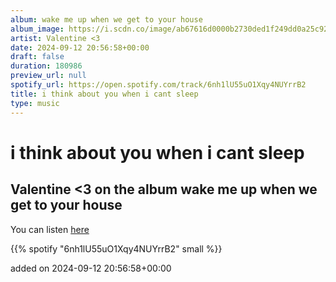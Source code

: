 ```yaml
---
album: wake me up when we get to your house
album_image: https://i.scdn.co/image/ab67616d0000b2730ded1f249dd0a25c92ae8e8b
artist: Valentine <3
date: 2024-09-12 20:56:58+00:00
draft: false
duration: 180986
preview_url: null
spotify_url: https://open.spotify.com/track/6nh1lU55uO1Xqy4NUYrrB2
title: i think about you when i cant sleep
type: music
---
```



# i think about you when i cant sleep

## Valentine <3 on the album wake me up when we get to your house

You can listen [here](https://open.spotify.com/track/6nh1lU55uO1Xqy4NUYrrB2)

{{% spotify "6nh1lU55uO1Xqy4NUYrrB2" small %}}

added on 2024-09-12 20:56:58+00:00